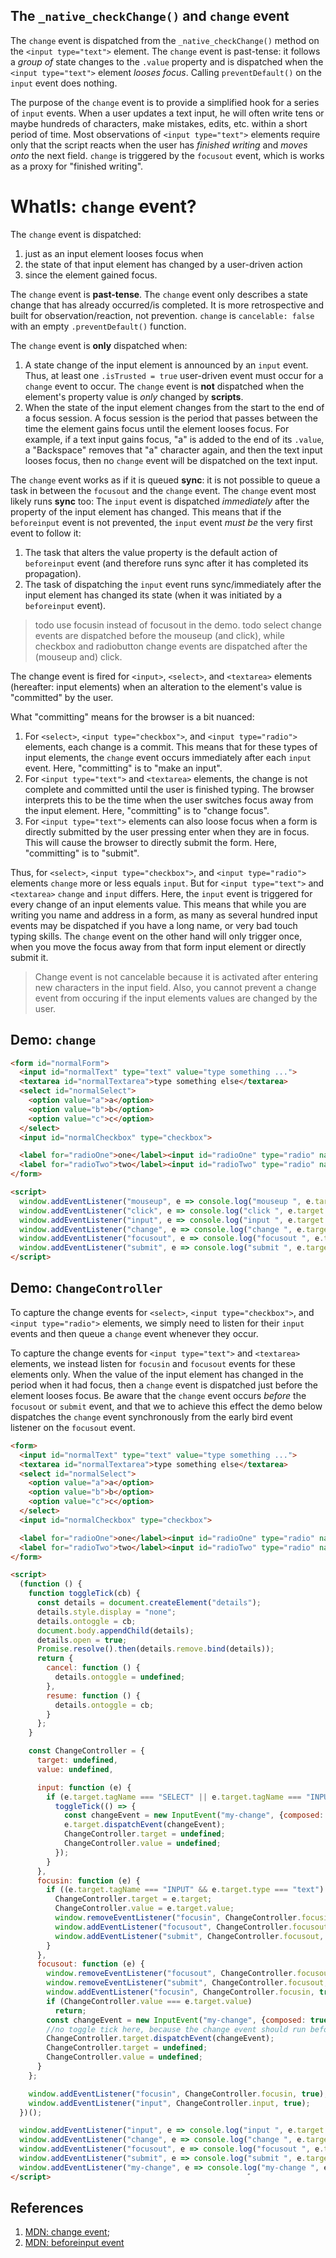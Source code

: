 ## The `_native_checkChange()` and `change` event

The `change` event is dispatched from the `_native_checkChange()` method on the `<input type="text">` element. The `change` event is past-tense: it follows a *group of* state changes to the `.value` property and is dispatched when the `<input type="text">` element *looses focus*. Calling `preventDefault()` on the `input` event does nothing.

The purpose of the `change` event is to provide a simplified hook for a series of `input` events. When a user updates a text input, he will often write tens or maybe hundreds of characters, make mistakes, edits, etc. within a short period of time. Most observations of `<input type="text">` elements require only that the script reacts when the user has *finished writing* and *moves onto* the next field. `change` is triggered by the `focusout` event, which is works as a proxy for "finished writing".



# WhatIs: `change` event?

The `change` event is dispatched:
1. just as an input element looses focus when
2. the state of that input element has changed by a user-driven action
3. since the element gained focus.

The `change` event is **past-tense**. The `change` event only describes a state change that has already occurred/is completed. It is more retrospective and built for observation/reaction, not prevention. `change` is `cancelable: false` with an empty `.preventDefault()` function.

The `change` event is **only** dispatched when:
1. A state change of the input element is announced by an `input` event. Thus, at least one `.isTrusted = true` user-driven event must occur for a `change` event to occur. The `change` event is **not** dispatched when the element's property value is *only* changed by **scripts**.
2. When the state of the input element changes from the start to the end of a focus session. A focus session is the period that passes between the time the element gains focus until the element looses focus. For example, if a text input gains focus, "a" is added to the end of its `.value`, a "Backspace" removes that "a" character again, and then the text input looses focus, then no `change` event will be dispatched on the text input.

The `change` event works as if it is queued **sync**: it is not possible to queue a task in between the `focusout` and the `change` event. The `change` event most likely runs **sync** too:  The `input` event is dispatched *immediately* after the property of the input element has changed. This means that if the `beforeinput` event is not prevented, the `input` event *must be* the very first event to follow it:
1. The task that alters the value property is the default action of `beforeinput` event (and therefore runs sync after it has completed its propagation). 
2. The task of dispatching the `input` event runs sync/immediately after the input element has changed its state (when it was initiated by a `beforeinput` event).



> todo use focusin instead of focusout in the demo.
> todo select change events are dispatched before the mouseup (and click), while checkbox and radiobutton change events are dispatched after the (mouseup and) click. 

The change event is fired for `<input>`, `<select>`, and `<textarea>` elements (hereafter: input elements) when an alteration to the element's value is "committed" by the user.

What "committing" means for the browser is a bit nuanced:
1. For `<select>`, `<input type="checkbox">`, and `<input type="radio">` elements, each change is a commit. This means that for these types of input elements, the `change` event occurs immediately after each `input` event. Here, "committing" is to "make an input".
2. For `<input type="text">` and `<textarea>` elements, the change is not complete and committed until the user is finished typing. The browser interprets this to be the time when the user switches focus away from the input element. Here, "committing" is to "change focus".
3. For `<input type="text">` elements can also loose focus when a form is directly submitted by the user pressing enter when they are in focus. This will cause the browser to directly submit the form. Here, "committing" is to "submit".

Thus, for `<select>`, `<input type="checkbox">`, and `<input type="radio">` elements `change` more or less equals `input`. But for `<input type="text">` and `<textarea>` `change` and `input` differs. Here, the `input` event is triggered for every change of an input elements value. This means that while you are writing you name and address in a form, as many as several hundred input events may be dispatched if you have a long name, or very bad touch typing skills. The `change` event on the other hand will only trigger once, when you move the focus away from that form input element or directly submit it.

> Change event is not cancelable because it is activated after entering new characters in the input field. Also, you cannot prevent a change event from occuring if the input elements values are changed by the user.  

## Demo: `change`

```html
<form id="normalForm">
  <input id="normalText" type="text" value="type something ...">
  <textarea id="normalTextarea">type something else</textarea>
  <select id="normalSelect">
    <option value="a">a</option>
    <option value="b">b</option>
    <option value="c">c</option>
  </select>
  <input id="normalCheckbox" type="checkbox">

  <label for="radioOne">one</label><input id="radioOne" type="radio" name="group1">
  <label for="radioTwo">two</label><input id="radioTwo" type="radio" name="group1">
</form>

<script>
  window.addEventListener("mouseup", e => console.log("mouseup ", e.target.id));
  window.addEventListener("click", e => console.log("click ", e.target.id));
  window.addEventListener("input", e => console.log("input ", e.target.id));
  window.addEventListener("change", e => console.log("change ", e.target.id));
  window.addEventListener("focusout", e => console.log("focusout ", e.target.id));
  window.addEventListener("submit", e => console.log("submit ", e.target.id));
</script>
```

## Demo: `ChangeController`

To capture the change events for `<select>`, `<input type="checkbox">`, and `<input type="radio">` elements, we simply need to listen for their `input` events and then queue a `change` event whenever they occur.

To capture the change events for `<input type="text">` and `<textarea>` elements, we instead listen for `focusin` and `focusout` events for these elements only. When the value of the input element has changed in the period when it had focus, then a `change` event is dispatched just before the element looses focus. Be aware that the `change` event occurs *before* the `focusout` or `submit` event, and that we to achieve this effect the demo below dispatches the `change` event synchronously from the early bird event listener on the `focusout` event.

```html
<form>
  <input id="normalText" type="text" value="type something ...">
  <textarea id="normalTextarea">type something else</textarea>
  <select id="normalSelect">
    <option value="a">a</option>
    <option value="b">b</option>
    <option value="c">c</option>
  </select>
  <input id="normalCheckbox" type="checkbox">

  <label for="radioOne">one</label><input id="radioOne" type="radio" name="group1">
  <label for="radioTwo">two</label><input id="radioTwo" type="radio" name="group1">
</form>

<script>
  (function () {
    function toggleTick(cb) {
      const details = document.createElement("details");
      details.style.display = "none";
      details.ontoggle = cb;
      document.body.appendChild(details);
      details.open = true;
      Promise.resolve().then(details.remove.bind(details));
      return {
        cancel: function () {
          details.ontoggle = undefined;
        },
        resume: function () {
          details.ontoggle = cb;
        }
      };
    }

    const ChangeController = {
      target: undefined,
      value: undefined,

      input: function (e) {
        if (e.target.tagName === "SELECT" || e.target.tagName === "INPUT" && e.target.type !== "text") {
          toggleTick(() => {
            const changeEvent = new InputEvent("my-change", {composed: true, bubbles: true, cancelable: true});
            e.target.dispatchEvent(changeEvent);
            ChangeController.target = undefined;
            ChangeController.value = undefined;
          });
        }
      },
      focusin: function (e) {
        if ((e.target.tagName === "INPUT" && e.target.type === "text") || e.target.tagName === "TEXTAREA") {
          ChangeController.target = e.target;
          ChangeController.value = e.target.value;
          window.removeEventListener("focusin", ChangeController.focusin, true);
          window.addEventListener("focusout", ChangeController.focusout, true);
          window.addEventListener("submit", ChangeController.focusout, true);
        }
      },
      focusout: function (e) {
        window.removeEventListener("focusout", ChangeController.focusout, true);
        window.removeEventListener("submit", ChangeController.focusout, true);
        window.addEventListener("focusin", ChangeController.focusin, true);
        if (ChangeController.value === e.target.value)
          return;
        const changeEvent = new InputEvent("my-change", {composed: true, bubbles: true, cancelable: true});
        //no toggle tick here, because the change event should run before the focusout event.
        ChangeController.target.dispatchEvent(changeEvent);
        ChangeController.target = undefined;
        ChangeController.value = undefined;
      }
    };

    window.addEventListener("focusin", ChangeController.focusin, true);
    window.addEventListener("input", ChangeController.input, true);
  })();

  window.addEventListener("input", e => console.log("input ", e.target.id));
  window.addEventListener("change", e => console.log("change ", e.target.id));
  window.addEventListener("focusout", e => console.log("focusout ", e.target.id));
  window.addEventListener("submit", e => console.log("submit ", e.target.id));
  window.addEventListener("my-change", e => console.log("my-change ", e.target.id));
</script>                                            ゛
```

## References

1. [MDN: change event](https://developer.mozilla.org/en-US/docs/Web/API/HTMLElement/change_event);
2. [MDN: beforeinput event](https://developer.mozilla.org/en-US/docs/Web/API/HTMLElement/beforeinput_event)
 